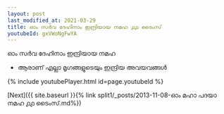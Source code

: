 ```yaml
---
layout: post
last_modified_at: 2021-03-29
title: ഓം സർവ ദേഹിനാം ഇന്ദ്രിയായ നമഹ ൧൧ ടൈംസ്
youtubeId: gxVWoNgFwYA
---
```

 
 
 ഓം സർവ ദേഹിനാം ഇന്ദ്രിയായ നമഹ 
 
 -  ആരാണ് എല്ലാ മൃഗങ്ങളുടെയും ഇന്ദ്രിയ അവയവങ്ങൾ 
 
  
 
  
 
 
 
 
 
 


{% include youtubePlayer.html id=page.youtubeId %}
 
[Next]({{ site.baseurl }}{% link  split1/_posts/2013-11-08-ഓം മഹാ പദയാ നമഹ ൧൧ ടൈംസ്.md%})
 
